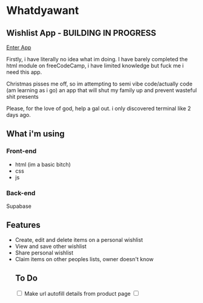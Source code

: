 
<!DOCTYPE html>
<html lang="en">
  <head>
    <meta charset="UTF-8"/>
    <meta 
      name="description"
      content="Landing Page Whatdyawant App"/>
  </head>
  <body>
    <h1>Whatdyawant</h1>
    <h2>Wishlist App - BUILDING IN PROGRESS</h2>
    <p><a href="https://josieproto0.github.io/whatdyawant/login">Enter App</a></p>
      <p>Firstly, i have literally no idea what im doing. I have barely completed the html module on freeCodeCamp, i have limited knowledge but fuck me i need this app.</p>
        <p>Christmas pisses me off, so im attempting to semi vibe code/actually code (am learning as i go) an app that will shut my family up and prevent wasteful shit presents</p>
        <p>Please, for the love of god, help a gal out. i only discovered terminal like 2 days ago.</p>
    <h2>What i'm using</h2>   
    <h3>Front-end</h3>
    <p><ul>
        <li>html (im a basic bitch)</li>
        <li>css</li>
        <li>js</li>
        </ul>
    </p>
    <h3>Back-end</h3>   
    <p>Supabase</p>
    <h2>Features</h2>   
    <p>
        <ul>
            <li>Create, edit and delete items on a personal wishlist</li>
            <li>View and save other wishlist</li>
            <li>Share personal wishlist</li>
            <li>Claim items on other peoples lists, owner doesn't know</li>
    </p>
    <h2>To Do</h2>   
    <p>
        <input type="checkbox"> Make url autofill details from product page </input>
        <input type="checkbox"> </input>
    </p>
    </body>
</html>
